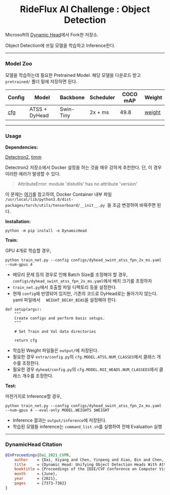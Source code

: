 
<div align="center">   

# RideFlux AI Challenge : Object Detection
</div>

Microsoft의 [Dynamic Head](git@github.com:microsoft/DynamicHead.git)에서 Fork한 저장소.

Object Detection에 쓰일 모델을 학습하고 Inference한다. 

------


### Model Zoo

모델을 학습하는데 필요한 Pretrained Model. 해당 모델을 다운로드 받고 `pretrained/` 폴더 밑에 저장하면 된다.

| Config                                                                       |           Model         |   Backbone  | Scheduler | COCO mAP |  Weight                                                                                |       
|------------------------------------------------------------------------------|-------------------------|-------------|-----------|----------|----------------------------------------------------------------------------------------|                                                                                              
|  [cfg](configs/dyhead_swint_atss_fpn_2x_ms.yaml)                             |    ATSS + DyHead        |   Swin-Tiny | 2x + ms   | 49.8     |  [weight](https://xiyang.blob.core.windows.net/public/dyhead_swint_atss_fpn_2x_ms.pth) |    

------

### Usage
**Dependencies:**

[Detectron2](https://detectron2.readthedocs.io/en/latest/tutorials/install.html), [timm](https://rwightman.github.io/pytorch-image-models/)

Detectron2 저장소에서 Docker 설정을 하는 것을 매우 강하게 추천한다. 단, 이 경우 이러한 에러가 발생할 수 있다.
> AttributeError: module 'distutils' has no attribute 'version'

이 문제는 [여기](https://github.com/pytorch/pytorch/issues/69894#issuecomment-993805355)를 참고하여, Docker Container 내부 파일 `/usr/local/lib/python3.8/dist-packages/torch/utils/tensorboard/__init__.py `을 조금 변경하여 바꿔주면 된다. 


**Installation:**

```
python -m pip install -e DynamicHead
```

**Train:**

GPU 4개로 학습할 경우,

```
python train_net.py --config configs/dyhead_swint_atss_fpn_2x_ms.yaml --num-gpus 4
```

- 메모리 문제 등의 경우로 인해 Batch Size를 조정해야 할 경우, `configs/dyhead_swint_atss_fpn_2x_ms.yaml`에서 배치 크기를 조정하자
- `train_net.py`에서 호출할 파일 디렉토리 등을 설정한다. 
- 현재 `config`에 반영되어 있지만, 기존의 코드로 DyHead로는 돌아가지 않는다. yaml 파일에서 `  WEIGHT_DECAY_BIAS`을 설정해야 한다.
```
def setup(args):
    """
    Create configs and perform basic setups.
    """

    # Set Train and Val data directories

    return cfg
```

- 학습된 Weight 파일들은 `output/`에 저장된다.
- 필요한 경우 `extra/config.py`의 `cfg.MODEL.ATSS.NUM_CLASSES`에서 클래스 개수를 조정한다.
- 필요한 경우 `dyhead/config.py`의 `cfg.MODEL.ROI_HEADS.NUM_CLASSEES`에서 클래스 개수를 조정한다.

**Test:**

마찬가지로 Inference할 경우,
```
python train_net.py --config configs/dyhead_swint_atss_fpn_2x_ms.yaml --num-gpus 4 --eval-only MODEL.WEIGHTS $WEIGHT
```

- Inference 결과는 `output/inference`에 저장된다. 
- 학습된 모델들 inference는 `command_list.sh`를 실행하여 전체 Evaluation 실행


------

### DynamicHead Citation

```BibTeX
@InProceedings{Dai_2021_CVPR,
    author    = {Dai, Xiyang and Chen, Yinpeng and Xiao, Bin and Chen, Dongdong and Liu, Mengchen and Yuan, Lu and Zhang, Lei},
    title     = {Dynamic Head: Unifying Object Detection Heads With Attentions},
    booktitle = {Proceedings of the IEEE/CVF Conference on Computer Vision and Pattern Recognition (CVPR)},
    month     = {June},
    year      = {2021},
    pages     = {7373-7382}
}
```



